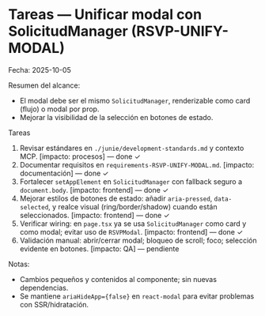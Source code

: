 # Tareas — Unificar modal con SolicitudManager (RSVP-UNIFY-MODAL)

Fecha: 2025-10-05

Resumen del alcance:
- El modal debe ser el mismo `SolicitudManager`, renderizable como card (flujo) o modal por prop.
- Mejorar la visibilidad de la selección en botones de estado.

Tareas
1. Revisar estándares en `./junie/development-standards.md` y contexto MCP. [impacto: procesos] — done ✓
2. Documentar requisitos en `requirements-RSVP-UNIFY-MODAL.md`. [impacto: documentación] — done ✓
3. Fortalecer `setAppElement` en `SolicitudManager` con fallback seguro a `document.body`. [impacto: frontend] — done ✓
4. Mejorar estilos de botones de estado: añadir `aria-pressed`, `data-selected`, y realce visual (ring/border/shadow) cuando están seleccionados. [impacto: frontend] — done ✓
5. Verificar wiring: en `page.tsx` ya se usa `SolicitudManager` como card y como modal; evitar uso de `RSVPModal`. [impacto: frontend] — done ✓
6. Validación manual: abrir/cerrar modal; bloqueo de scroll; foco; selección evidente en botones. [impacto: QA] — pendiente 

Notas:
- Cambios pequeños y contenidos al componente; sin nuevas dependencias.
- Se mantiene `ariaHideApp={false}` en `react-modal` para evitar problemas con SSR/hidratación.
